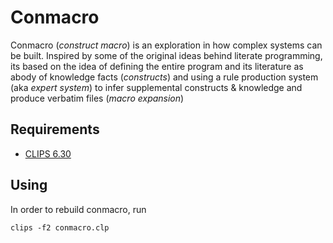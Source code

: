 # Conmacro

Conmacro (*construct macro*) is an exploration in how complex systems can be built.
Inspired by some of the original ideas behind literate programming, its based on the
idea of defining the entire program and its literature as abody of knowledge facts
(*constructs*) and using a rule production system (aka *expert system*) to infer
supplemental constructs & knowledge and produce verbatim files (*macro expansion*)


## Requirements

* [CLIPS 6.30](http://clipsrules.net)

## Using

In order to rebuild conmacro, run

```shell
clips -f2 conmacro.clp
```

